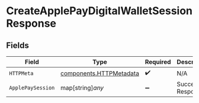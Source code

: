 # CreateApplePayDigitalWalletSessionResponse


## Fields

| Field                                                              | Type                                                               | Required                                                           | Description                                                        |
| ------------------------------------------------------------------ | ------------------------------------------------------------------ | ------------------------------------------------------------------ | ------------------------------------------------------------------ |
| `HTTPMeta`                                                         | [components.HTTPMetadata](../../models/components/httpmetadata.md) | :heavy_check_mark:                                                 | N/A                                                                |
| `ApplePaySession`                                                  | map[string]*any*                                                   | :heavy_minus_sign:                                                 | Successful Response                                                |